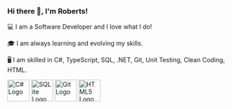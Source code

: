 ### Hi there 👋, I'm Roberts!

💻 I am a Software Developer and I love what I do!

🎓 I am always learning and evolving my skills.

🖥 I am skilled in C#, TypeScript, SQL, .NET, Git, Unit Testing, Clean Coding, HTML.

<img src="https://cdn.worldvectorlogo.com/logos/c--4.svg" alt="C# Logo" width="50" height="50"/>  <img src="https://cdn.worldvectorlogo.com/logos/sqlite.svg" alt="SQLite Logo" width="50" height="50"/> <img src="https://cdn.worldvectorlogo.com/logos/git-icon.svg" alt="Git Logo" width="50" height="50"/> <img src="https://cdn.worldvectorlogo.com/logos/html5-2.svg" alt="HTML5 Logo" width="50" height="50"/>
